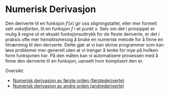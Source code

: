 # Numerisk Derivasjon

Den deriverte til en funksjon $f'(x)$ gir oss stigningstallet, eller mer formelt sett *vekstfarten*, til en funksjon $f$ i et punkt $x$.
Selv om det i prinsippet er mulig å regne ut et eksakt funksjonsuttrykk for de fleste deriverte, er det i praksis ofte mer hensiktsmessig å bruke en numerisk metode for å finne en tilnærming til den deriverte. Dette gjør at vi kan skrive programmer som kan løse problemer mer generelt uten at vi trenger å tenke for mye på hvilken form funksjonen har. På den måten kan vi automatisere prosessen med å finne den deriverte til en funksjon, uansett hvor komplisert den er.

Oversikt:

- [Numerisk derivasjon av første orden (førstederiverte)](førstederiverte.md)
- [Numerisk derivasjon av andre orden (andrederiverte)](andrederiverte.md)